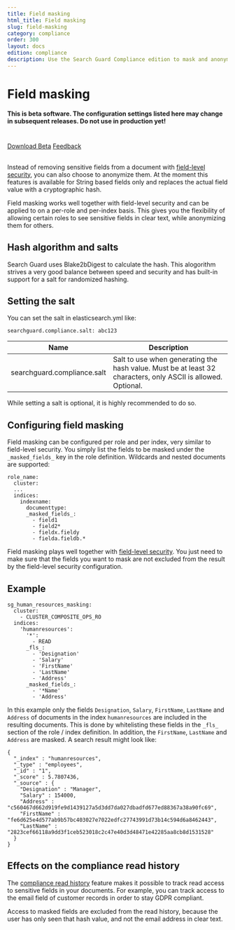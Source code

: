 ```yaml
---
title: Field masking
html_title: Field masking
slug: field-masking
category: compliance
order: 300
layout: docs
edition: compliance
description: Use the Search Guard Compliance edition to mask and anonymize sensitive fields in any Elasticsearch index.
---
```

<!---
Copryight 2018 floragunn GmbH
-->

# Field masking

**This is beta software. The configuration settings listed here may change in subsequent releases. Do not use in production yet!**

<div class="header-back-buttons helper center" style="margin-top: 40px">
<a href="https://downloads.search-guard.com/compliance-beta-1" target="_blank" class="button stroke rounded large blue">Download Beta</a>
<a href="https://www.surveymonkey.de/r/SearchGuardVanguard" target="_blank" class="button stroke rounded large green">Feedback</a>
</div>

<br />

Instead of removing sensitive fields from a document with [field-level security](dlsfls_fls.md), you can also choose to anonymize them. At the moment this features is available for String based fields only and replaces the actual field value with a cryptographic hash. 

Field masking works well together with field-level security and can be applied to on a per-role and per-index basis. This gives you the flexibility of allowing certain roles to see sensitive fields in clear text, while anonymizing them for others.

## Hash algorithm and salts

Search Guard uses Blake2bDigest to calculate the hash. This alogorithm strives a very good balance between speed and security and has built-in support for a salt for randomized hashing.

## Setting the salt

You can set the salt in elasticsearch.yml like: 

```
searchguard.compliance.salt: abc123
```

| Name | Description |
|---|---|
| searchguard.compliance.salt | Salt to use when generating the hash value. Must be at least 32 characters, only ASCII is allowed. Optional.|

While setting a salt is optional, it is highly recommended to do so. 

## Configuring field masking

Field masking can be configured per role and per index, very similar to field-level security. You simply list the fields to be masked under the  `_masked_fields_` key in the role definition. Wildcards and nested documents are supported:

```
role_name:
  cluster:
  ...
  indices:
    indexname:
      documenttype:
      _masked_fields_:
        - field1
        - field2*
        - fieldx.fieldy
        - fielda.fieldb.*      
```

Field masking plays well together with [field-level security](dlsfls_fls.md). You just need to make sure that the fields you want to mask are not excluded from the result by the field-level security configuration.

## Example

```
sg_human_resources_masking:
  cluster:
    - CLUSTER_COMPOSITE_OPS_RO
  indices:
    'humanresources':
      '*':
        - READ
      _fls_:
        - 'Designation'
        - 'Salary'
        - 'FirstName'
        - 'LastName'
        - 'Address'
      _masked_fields_:
        - '*Name'
        - 'Address'
```

In this example only the fields `Designation`, `Salary`, `FirstName`, `LastName` and `Address` of documents in the index `humanresources` are included in the resulting documents. This is done by whitelisting these fields in the `_fls_` section of the role / index definition. In addition, the `FirstName`, `LastName` and `Address` are masked. A search result might look like:

```
{
  "_index" : "humanresources",
  "_type" : "employees",
  "_id" : "1",
  "_score" : 5.7807436,
  "_source" : {
    "Designation" : "Manager",
    "Salary" : 154000,
    "Address" : "c560467d662d919fe9d1439127a5d3dd7da027dbadfd677ed88367a38a90fc69",
    "FirstName" : "fe6d625e4d577ab9b57bc403027e7022edfc27743991d73b14c594d6a8462443",
    "LastName" : "2823cef66118a9dd3f1ceb523018c2c47e40d3d48471e42285aa8cb8d1531528"
  }
}
```

## Effects on the compliance read history

The [compliance read history](compliance_read_history.md) feature makes it possible to track read access to sensitive fields in your documents. For example, you can track access to the email field of customer records in order to stay GDPR compliant.

Access to masked fields are excluded from the read history, because the user has only seen that hash value, and not the email address in clear text.